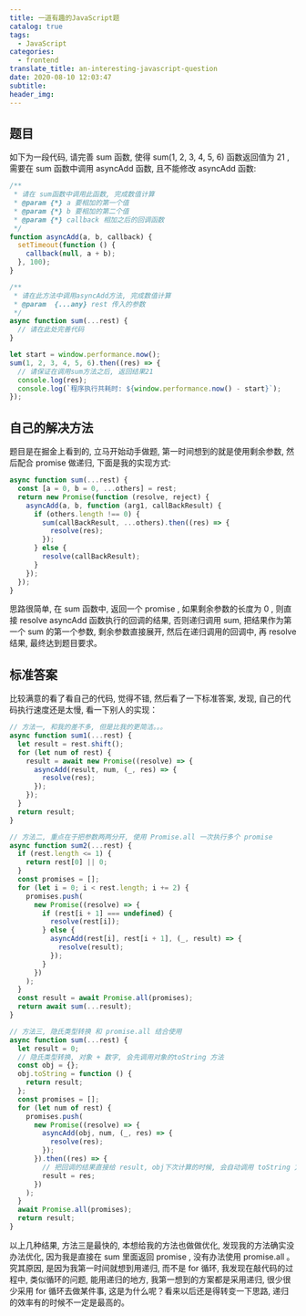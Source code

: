 ```yaml
---
title: 一道有趣的JavaScript题
catalog: true
tags:
  - JavaScript
categories:
  - frontend
translate_title: an-interesting-javascript-question
date: 2020-08-10 12:03:47
subtitle:
header_img:
---
```


## 题目

如下为一段代码, 请完善 sum 函数, 使得 sum(1, 2, 3, 4, 5, 6) 函数返回值为 21 , 需要在 sum 函数中调用 asyncAdd 函数, 且不能修改 asyncAdd 函数:

```js
/**
 * 请在 sum函数中调用此函数, 完成数值计算
 * @param {*} a 要相加的第一个值
 * @param {*} b 要相加的第二个值
 * @param {*} callback 相加之后的回调函数
 */
function asyncAdd(a, b, callback) {
  setTimeout(function () {
    callback(null, a + b);
  }, 100);
}

/**
 * 请在此方法中调用asyncAdd方法, 完成数值计算
 * @param  {...any} rest 传入的参数
 */
async function sum(...rest) {
  // 请在此处完善代码
}

let start = window.performance.now();
sum(1, 2, 3, 4, 5, 6).then((res) => {
  // 请保证在调用sum方法之后, 返回结果21
  console.log(res);
  console.log(`程序执行共耗时: ${window.performance.now() - start}`);
});
```

## 自己的解决方法

题目是在掘金上看到的, 立马开始动手做题, 第一时间想到的就是使用剩余参数, 然后配合 promise 做递归, 下面是我的实现方式:

```js
async function sum(...rest) {
  const [a = 0, b = 0, ...others] = rest;
  return new Promise(function (resolve, reject) {
    asyncAdd(a, b, function (arg1, callBackResult) {
      if (others.length !== 0) {
        sum(callBackResult, ...others).then((res) => {
          resolve(res);
        });
      } else {
        resolve(callBackResult);
      }
    });
  });
}
```

思路很简单, 在 sum 函数中, 返回一个 promise , 如果剩余参数的长度为 0 , 则直接 resolve asyncAdd 函数执行的回调的结果, 否则递归调用 sum, 把结果作为第一个 sum 的第一个参数, 剩余参数直接展开, 然后在递归调用的回调中, 再 resolve 结果, 最终达到题目要求。

## 标准答案

比较满意的看了看自己的代码, 觉得不错, 然后看了一下标准答案, 发现, 自己的代码执行速度还是太慢, 看一下别人的实现：

```js
// 方法一, 和我的差不多, 但是比我的更简洁。。。
async function sum1(...rest) {
  let result = rest.shift();
  for (let num of rest) {
    result = await new Promise((resolve) => {
      asyncAdd(result, num, (_, res) => {
        resolve(res);
      });
    });
  }
  return result;
}

// 方法二, 重点在于把参数两两分开, 使用 Promise.all 一次执行多个 promise
async function sum2(...rest) {
  if (rest.length <= 1) {
    return rest[0] || 0;
  }
  const promises = [];
  for (let i = 0; i < rest.length; i += 2) {
    promises.push(
      new Promise((resolve) => {
        if (rest[i + 1] === undefined) {
          resolve(rest[i]);
        } else {
          asyncAdd(rest[i], rest[i + 1], (_, result) => {
            resolve(result);
          });
        }
      })
    );
  }
  const result = await Promise.all(promises);
  return await sum(...result);
}

// 方法三, 隐氏类型转换 和 promise.all 结合使用
async function sum(...rest) {
  let result = 0;
  // 隐氏类型转换, 对象 + 数字, 会先调用对象的toString 方法
  const obj = {};
  obj.toString = function () {
    return result;
  };
  const promises = [];
  for (let num of rest) {
    promises.push(
      new Promise((resolve) => {
        asyncAdd(obj, num, (_, res) => {
          resolve(res);
        });
      }).then((res) => {
        // 把回调的结果直接给 result, obj下次计算的时候, 会自动调用 toString 方法拿到最新的 result
        result = res;
      })
    );
  }
  await Promise.all(promises);
  return result;
}
```

以上几种结果, 方法三是最快的, 本想给我的方法也做做优化, 发现我的方法确实没办法优化, 因为我是直接在 sum 里面返回 promise , 没有办法使用 promise.all 。 究其原因, 是因为我第一时间就想到用递归, 而不是 for 循环, 我发现在敲代码的过程中, 类似循环的问题, 能用递归的地方, 我第一想到的方案都是采用递归, 很少很少采用 for 循环去做某件事, 这是为什么呢？看来以后还是得转变一下思路, 递归的效率有的时候不一定是最高的。

